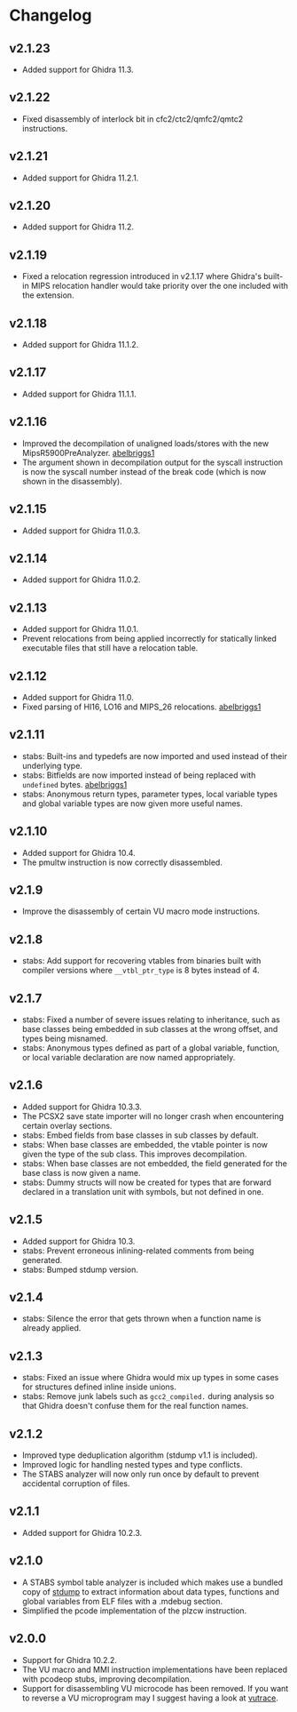 # Changelog

## v2.1.23

- Added support for Ghidra 11.3.

## v2.1.22

- Fixed disassembly of interlock bit in cfc2/ctc2/qmfc2/qmtc2 instructions.

## v2.1.21

- Added support for Ghidra 11.2.1.

## v2.1.20

- Added support for Ghidra 11.2.

## v2.1.19

- Fixed a relocation regression introduced in v2.1.17 where Ghidra's built-in MIPS relocation handler would take priority over the one included with the extension.

## v2.1.18

- Added support for Ghidra 11.1.2.

## v2.1.17

- Added support for Ghidra 11.1.1.

## v2.1.16

- Improved the decompilation of unaligned loads/stores with the new MipsR5900PreAnalyzer. [abelbriggs1](https://github.com/abelbriggs1)
- The argument shown in decompilation output for the syscall instruction is now the syscall number instead of the break code (which is now shown in the disassembly).

## v2.1.15

- Added support for Ghidra 11.0.3.

## v2.1.14

- Added support for Ghidra 11.0.2.

## v2.1.13

- Added support for Ghidra 11.0.1.
- Prevent relocations from being applied incorrectly for statically linked executable files that still have a relocation table.

## v2.1.12

- Added support for Ghidra 11.0.
- Fixed parsing of HI16, LO16 and MIPS_26 relocations. [abelbriggs1](https://github.com/abelbriggs1)

## v2.1.11

- stabs: Built-ins and typedefs are now imported and used instead of their underlying type.
- stabs: Bitfields are now imported instead of being replaced with `undefined` bytes. [abelbriggs1](https://github.com/abelbriggs1)
- stabs: Anonymous return types, parameter types, local variable types and global variable types are now given more useful names.

## v2.1.10

- Added support for Ghidra 10.4.
- The pmultw instruction is now correctly disassembled.

## v2.1.9

- Improve the disassembly of certain VU macro mode instructions.

## v2.1.8

- stabs: Add support for recovering vtables from binaries built with compiler versions where `__vtbl_ptr_type` is 8 bytes instead of 4.

## v2.1.7

- stabs: Fixed a number of severe issues relating to inheritance, such as base classes being embedded in sub classes at the wrong offset, and types being misnamed.
- stabs: Anonymous types defined as part of a global variable, function, or local variable declaration are now named appropriately.

## v2.1.6

- Added support for Ghidra 10.3.3.
- The PCSX2 save state importer will no longer crash when encountering certain overlay sections.
- stabs: Embed fields from base classes in sub classes by default.
- stabs: When base classes are embedded, the vtable pointer is now given the type of the sub class. This improves decompilation.
- stabs: When base classes are not embedded, the field generated for the base class is now given a name.
- stabs: Dummy structs will now be created for types that are forward declared in a translation unit with symbols, but not defined in one.

## v2.1.5

- Added support for Ghidra 10.3.
- stabs: Prevent erroneous inlining-related comments from being generated.
- stabs: Bumped stdump version.

## v2.1.4

- stabs: Silence the error that gets thrown when a function name is already applied.

## v2.1.3

- stabs: Fixed an issue where Ghidra would mix up types in some cases for structures defined inline inside unions.
- stabs: Remove junk labels such as `gcc2_compiled.` during analysis so that Ghidra doesn't confuse them for the real function names.

## v2.1.2

- Improved type deduplication algorithm (stdump v1.1 is included).
- Improved logic for handling nested types and type conflicts.
- The STABS analyzer will now only run once by default to prevent accidental corruption of files.

## v2.1.1

- Added support for Ghidra 10.2.3.

## v2.1.0

- A STABS symbol table analyzer is included which makes use a bundled copy of [stdump](https://github.com/chaoticgd/ccc) to extract information about data types, functions and global variables from ELF files with a .mdebug section.
- Simplified the pcode implementation of the plzcw instruction.

## v2.0.0

- Support for Ghidra 10.2.2.
- The VU macro and MMI instruction implementations have	been replaced with pcodeop stubs, improving decompilation.
- Support for disassembling VU microcode has been removed. If you want to reverse a VU microprogram may I suggest having a look at [vutrace](https://github.com/chaoticgd/vutrace).
